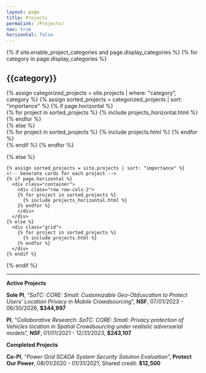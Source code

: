 ```yaml
---
layout: page
title: Projects
permalink: /Projects/
nav: true
horizontal: false
---
```

<div class="projects">
  {% if site.enable_project_categories and page.display_categories %}
  <!-- Display categorized projects -->
    {% for category in page.display_categories %}
      <h2 class="category">{{category}}</h2>
      {% assign categorized_projects = site.projects | where: "category", category %}
      {% assign sorted_projects = categorized_projects | sort: "importance" %}
      <!-- Generate cards for each project -->
      {% if page.horizontal %}
        <div class="container">
          <div class="row row-cols-2">
          {% for project in sorted_projects %}
            {% include projects_horizontal.html %}
          {% endfor %}
          </div>
        </div>
      {% else %}
        <div class="grid">
          {% for project in sorted_projects %}
            {% include projects.html %}
          {% endfor %}
        </div>
      {% endif %}
    {% endfor %}

  {% else %}
  <!-- Display projects without categories -->
    {% assign sorted_projects = site.projects | sort: "importance" %}
    <!-- Generate cards for each project -->
    {% if page.horizontal %}
      <div class="container">
        <div class="row row-cols-2">
        {% for project in sorted_projects %}
          {% include projects_horizontal.html %}
        {% endfor %}
        </div>
      </div>
    {% else %}
      <div class="grid">
        {% for project in sorted_projects %}
          {% include projects.html %}
        {% endfor %}
      </div>
    {% endif %}

  {% endif %}

</div>

---

**Active Projects**

**Sole PI**, “*SaTC: CORE: Small: Customizable Geo-Obfuscation to Protect Users' Location Privacy in Mobile Crowdsourcing*”, **NSF**, 07/01/2023 - 06/30/2026, **$344,997**

**PI**, “*Collaborative Research: SaTC: CORE: Small: Privacy protection of Vehicles location in Spatial Crowdsourcing under realistic adversarial models*”, **NSF**, 01/01/2021 - 12/31/2023, **$243,107**

**Completed Projects**

**Co-PI**, “*Power Grid SCADA System Security Solution Evaluation*”, **Protect Our Power**, 08/01/2020 - 01/31/2021, Shared credit: **$12,500**

